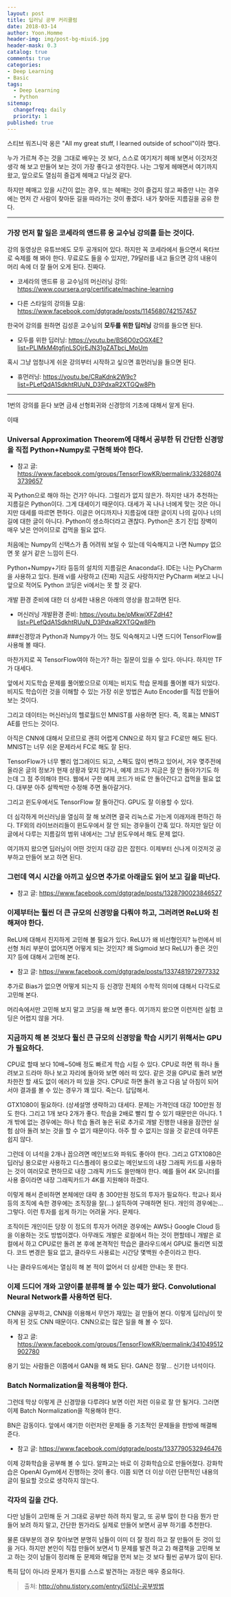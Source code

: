 ```yaml
---
layout: post
title: 딥러닝 공부 커리큘럼
date: 2018-03-14
author: Yoon.Homme
header-img: img/post-bg-miui6.jpg
header-mask: 0.3
catalog: true
comments: true
categories:
- Deep Learning
- Basic
tags:
  - Deep Learning
  - Python
sitemap:
  changefreq: daily
  priority: 1
published: true
---
```


스티브 워즈니악 옹은 "All my great stuff, I learned outside of school"이라 했다.

누가 가르쳐 주는 것을 그대로 배우는 것 보다, 스스로 여기저기 헤매 보면서 이것저것 생각 해 보고 만들어 보는 것이 가장 좋다고 생각한다. 나는 그렇게 헤매면서 여기까지 왔고, 앞으로도 열심히 즐겁게 헤매고 다닐것 같다.

하지만 헤매고 있을 시간이 없는 경우, 또는 헤매는 것이 즐겁지 않고 짜증만 나는 경우에는 먼저 간 사람이 찾아둔 길을 따라가는 것이 좋겠다. 내가 찾아둔 지름길을 공유 한다.

---

### 가장 먼저 할 일은 코세라의 앤드류 응 교수님 강의를 듣는 것이다.

강의 동영상은 유튜브에도 모두 공개되어 있다. 하지만 꼭 코세라에서 들으면서 옥타브로 숙제를 해 봐야 한다. 무료로도 들을 수 있지만, 79달러를 내고 들으면 강의 내용이 머리 속에 더 잘 들어 오게 된다. 진짜다.

* 코세라의 앤드류 응 교수님의 머신러닝 강의: <https://www.coursera.org/certificate/machine-learning>

* 다른 스타일의 강의들 모음: <https://www.facebook.com/dgtgrade/posts/1145680742157457>

한국어 강의를 원하면 김성훈 교수님의 **모두를 위한 딥러닝** 강의를 들으면 된다.

* 모두를 위한 딥러닝: <https://youtu.be/BS6O0zOGX4E?list=PLlMkM4tgfjnLSOjrEJN31gZATbcj_MpUm>

혹시 그냥 엄청나게 쉬운 강의부터 시작하고 싶으면 휴먼러닝을 들으면 된다.

* 휴먼러닝: <https://youtu.be/CRaKdnk2W9c?list=PLefQdA1SdkhtRUuN_D3PdxaR2XTGQw8Ph>

---
1번의 강의를 듣다 보면 금새 선형회귀와 신경망의 기초에 대해서 알게 된다.

이때
### Universal Approximation Theorem에 대해서 공부한 뒤 간단한 신경망을 직접 Python+Numpy로 구현해 봐야 한다.

* 참고 글: <https://www.facebook.com/groups/TensorFlowKR/permalink/332680743739657>

꼭 Python으로 해야 하는 건가? 아니다. 그럴리가 없지 않은가. 하지만 내가 추천하는 지름길은 Python이다. 그게 대세이기 때문이다. 대세가 꼭 나나 너에게 맞는 것은 아니지만 대세를 따르면 편하다. 이글은 어디까지나 지름길에 대한 글이지 나의 길이나 너의 길에 대한 글이 아니다. Python이 생소하더라고 괜찮다. Python은 초기 진입 장벽이 매우 낮은 언어이므로 겁먹을 필요 없다.

처음에는 Numpy의 신택스가 좀 어려워 보일 수 있는데 익숙해지고 나면 Numpy 없으면 못 살거 같은 느낌이 든다.

Python+Numpy+기타 등등의 설치의 지름길은 Anaconda다. IDE는 나는 PyCharm을 사용하고 있다. 원래 vi를 사랑하고 (진짜) 지금도 사랑하지만 PyCharm 써보고 나니 앞으로 적어도 Python 코딩은 vi에서는 못 할 것 같다.

개발 환경 준비에 대한 더 상세한 내용은 아래의 영상을 참고하면 된다.  

* 머신러닝 개발환경 준비: <https://youtu.be/pMkwjXFZdH4?list=PLefQdA1SdkhtRUuN_D3PdxaR2XTGQw8Ph>


###신경망과 Python과 Numpy가 어느 정도 익숙해지고 나면 드디어 TensorFlow를 사용해 볼 때다.

마찬가지로 꼭 TensorFlow여야 하는가? 하는 질문이 있을 수 있다. 아니다. 하지만 TF가 대세다.

앞에서 지도학습 문제를 풀어봤으므로 이제는 비지도 학습 문제를 풀어볼 때가 되었다. 비지도 학습이란 것을 이해할 수 있는 가장 쉬운 방법은 Auto Encoder를 직접 만들어 보는 것이다.

그리고 데이터는 머신러닝의 헬로월드인 MNIST를 사용하면 된다. 즉, 목표는 MNIST AE를 만드는 것이다.

아직은 CNN에 대해서 모르므로 괜히 어렵게 CNN으로 하지 말고 FC로만 해도 된다. MNIST는 너무 쉬운 문제라서 FC로 해도 잘 된다.

TensorFlow가 너무 빨리 업그레이드 되고, 스펙도 많이 변하고 있어서, 겨우 몆주전에 올라온 글의 정보가 현재 상황과 맞지 않거나, 예제 코드가 지금은 잘 안 돌아가기도 하는데 그 점 주의해야 한다. 웹에서 구한 예제 코드가 바로 안 돌아간다고 겁먹을 필요 없다. 대부분 아주 살짝씩만 수정해 주면 돌아갈거다.

그리고 윈도우에서도 TensorFlow 잘 돌아간다. GPU도 잘 이용할 수 있다.

더 심각하게 머신러닝을 열심히 잘 해 보려면 결국 리눅스로 가는게 이래저래 편하긴 하다. TF외의 라이브러리들이 윈도우에서 잘 안 되는 경우들이 간혹 있다. 하지만 일단 이 글에서 다루는 지름길의 범위 내에서는 그냥 윈도우에서 해도 문제 없다.

여기까지 왔으면 딥러닝이 어떤 것인지 대강 감은 잡힌다. 이제부터 신나게 이것저것 공부하고 만들어 보고 하면 된다.

### 그런데 역시 시간을 아끼고 싶으면 추가로 아래글도 읽어 보고 길을 떠난다.

* 참고 글: <https://www.facebook.com/dgtgrade/posts/1328790023846527>

### 이제부터는 훨씬 더 큰 규모의 신경망을 다뤄야 하고, 그러려면 ReLU와 친해져야 한다.

ReLU에 대해서 진지하게 고민해 볼 필요가 있다. ReLU가 왜 비선형인지? 뉴런에서 비선형 처리 부분이 없어지면 어떻게 되는 것인지? 왜 Sigmoid 보다 ReLU가 좋은 것인지? 등에 대해서 고민해 본다.

* 참고 글: <https://www.facebook.com/dgtgrade/posts/1337481972977332>

추가로 Bias가 없으면 어떻게 되는지 등 신경망 전체의 수학적 의미에 대해서 다각도로 고민해 본다.

머리속에서만 고민해 보지 말고 코딩을 해 보면 좋다. 여기까지 왔으면 이런저런 실험 코딩은 어렵지 않을 거다.

### 지금까지 해 본 것보다 훨신 큰 규모의 신경망을 학습 시키기 위해서는 GPU가 필요하다.
CPU로 할때 보다 10배~50배 정도 빠르게 학습 시킬 수 있다. CPU로 하면 뭐 하나 돌려보고 드라마 하나 보고 자리에 돌아와 보면 에러 떠 있다. 같은 것을 GPU로 돌려 보면 차한잔 할 새도 없이 에러가 떠 있을 것다. CPU로 하면 돌려 놓고 다음 날 아침이 되어서야 결과를 볼 수 있는 경우가 꽤 있다. 죽는다. 답답해서.

GTX1080이 필요하다. (상세설명 생략하고) 대세다. 문제는 가격인데 대강 100만원 정도 한다. 그리고 1개 보다 2개가 좋다. 학습을 2배로 빨리 할 수 있기 때문만은 아니다. 1개 밖에 없는 경우에는 하나 학습 돌려 놓은 뒤로 추가로 개발 진행한 내용을 잠깐만 실험 삼아 돌려 보는 것을 할 수 없기 때문이다. 아주 할 수 없지는 않을 것 같은데 아무튼 쉽지 않다.

그런데 이 녀석을 2개나 꼽으려면 메인보드와 파워도 좋아야 한다. 그리고 GTX1080은 딥러닝 용으로만 사용하고 디스플레이 용으로는 메인보드의 내장 그래픽 카드를 사용하는 것이 여러모로 편하므로 내장 그래픽 카드도 쓸만해야 한다. 예를 들어 4K 모니터를 사용 중이라면 내장 그래픽카드가 4K를 지원해야 하겠다.

이렇게 해서 준비하면 본체에만 대략 총 300만원 정도의 투자가 필요하다. 학교나 회사 등의 조직에 속한 경우에는 조직장을 잘(...) 설득하여 구매하면 된다. 개인의 경우에는... 그렇다. 이런 투자를 쉽게 하기는 어려울 거다. 문제다.

조직이든 개인이든 당장 이 정도의 투자가 어려운 경우에는 AWS나 Google Cloud 등을 이용하는 것도 방법이겠다. 아무래도 개발은 로컬에서 하는 것이 편할테니 개발은 로컬에서 하고 CPU로만 돌려 본 후에 본격적인 학습은 클라우드에서 GPU로 돌리면 되겠다. 코드 변경은 필요 없고, 클라우드 사용료는 시간당 몇백원 수준이라고 한다.

나는 클라우드에서는 열심히 해 본 적이 없어서 더 상세한 안내는 못 한다.


### 이제 드디어 개와 고양이를 분류해 볼 수 있는 때가 왔다. Convolutional Neural Network를 사용하면 된다.

CNN을 공부하고, CNN을 이용해서 무언가 재밌는 걸 만들어 본다. 이렇게 딥러닝이 핫하게 된 것도 CNN 때문이다. CNN으로는 많은 일을 해 볼 수 있다.

* 참고 글: <https://www.facebook.com/groups/TensorFlowKR/permalink/341049512902780>

용기 있는 사람들은 이쯤에서 GAN을 해 봐도 된다. GAN은 정말... 신기한 녀석이다.


### Batch Normalization을 적용해야 한다.

그런데 막상 이렇게 큰 신경망을 다루려다 보면 이런 저런 이유로 잘 안 될거다. 그러면 이제 Batch Normalization을 적용해야 한다.

BN은 감동이다. 앞에서 얘기한 이런저런 문제들 중 기초적인 문제들을 한방에 해결해 준다.

* 참고 글: <https://www.facebook.com/dgtgrade/posts/1337790532946476>


이제 강화학습을 공부해 볼 수 있다. 알파고는 바로 이 강화학습으로 만들어졌다. 강화학습은 OpenAI Gym에서 진행하는 것이 좋다.
이쯤 되면 더 이상 이런 단편적인 내용의 글이 필요할 것으로 생각하지 않는다.

### 각자의 길을 간다.

다만 남들이 고민해 둔 거 그대로 공부만 하려 하지 말고, 또 공부 많이 한 다음 뭔가 만들어 보려 하지 말고, 간단한 뭔가라도 실제로 만들어 보면서 공부 하기를 추천한다.

물론 대부분의 경우 찾아보면 분명히 남들이 이미 더 잘 정리 하고 잘 만들어 둔 것이 있을 거다. 하지만 본인이 직접 만들어 보면서 1) 문제를 발견 하고 2) 해결책을 고민해 보고 하는 것이 남들이 정리해 둔 문제와 해답을 먼저 보는 것 보다 훨씬 공부가 많이 된다.

특히 답이 아니라 문제가 뭔지를 스스로 발견하는 과정은 매우 중요하다.


> 출처: <http://ohnu.tistory.com/entry/딥러닝-공부방법>
